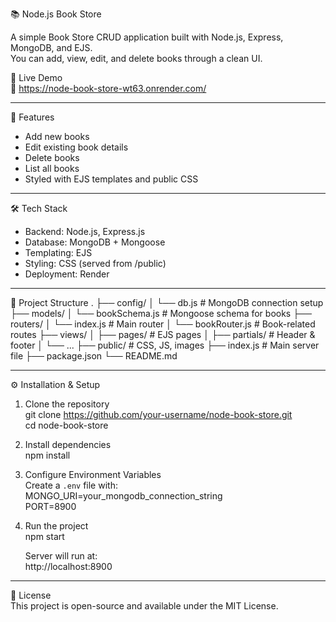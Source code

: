 
📚 Node.js Book Store

A simple Book Store CRUD application built with Node.js, Express, MongoDB, and EJS.  
You can add, view, edit, and delete books through a clean UI.

🚀 Live Demo  
🔗 https://node-book-store-wt63.onrender.com/

---

📌 Features
- Add new books
- Edit existing book details
- Delete books
- List all books
- Styled with EJS templates and public CSS

---

🛠️ Tech Stack
- Backend: Node.js, Express.js
- Database: MongoDB + Mongoose
- Templating: EJS
- Styling: CSS (served from /public)
- Deployment: Render

---

📂 Project Structure
.
├── config/
│   └── db.js           # MongoDB connection setup
├── models/
│   └── bookSchema.js   # Mongoose schema for books
├── routers/
│   └── index.js        # Main router
│   └── bookRouter.js   # Book-related routes
├── views/
│   ├── pages/          # EJS pages
│   ├── partials/       # Header & footer
│   └── ...
├── public/             # CSS, JS, images
├── index.js            # Main server file
├── package.json
└── README.md

---

⚙️ Installation & Setup

1. Clone the repository  
   git clone https://github.com/your-username/node-book-store.git  
   cd node-book-store

2. Install dependencies  
   npm install

3. Configure Environment Variables  
   Create a `.env` file with:  
   MONGO_URI=your_mongodb_connection_string  
   PORT=8900

4. Run the project  
   npm start  

   Server will run at:  
   http://localhost:8900

---

📜 License  
This project is open-source and available under the MIT License.
```
